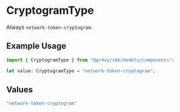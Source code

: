 # CryptogramType

Always `network-token-cryptogram`.

## Example Usage

```typescript
import { CryptogramType } from "@gr4vy/sdk/models/components";

let value: CryptogramType = "network-token-cryptogram";
```

## Values

```typescript
"network-token-cryptogram"
```